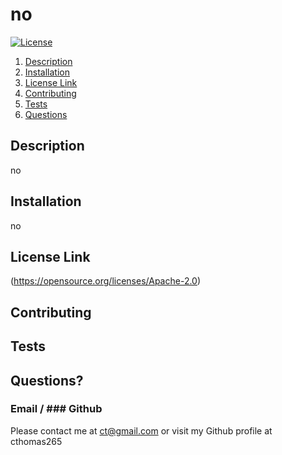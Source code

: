# no
[![License](https://img.shields.io/badge/License-Apache%202.0-blue.svg)](https://opensource.org/licenses/Apache-2.0)
1. [Description](#description)
2. [Installation](#installation)
3. [License Link](#licenselink)
4. [Contributing](#contributing)
5. [Tests](#tests)
6. [Questions](#questions)
## Description 
no
## Installation
no
## License Link
(https://opensource.org/licenses/Apache-2.0)
## Contributing

## Tests

## Questions? 
### Email / ### Github
Please contact me at ct@gmail.com
 or visit my Github profile at cthomas265
